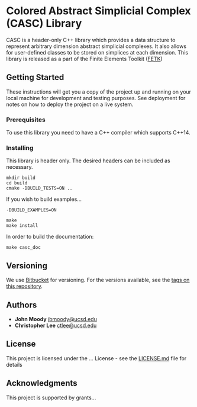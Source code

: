 # Colored Abstract Simplicial Complex (CASC) Library

CASC is a header-only C++ library which provides a data structure to represent arbitrary dimension abstract simplicial complexes.
It also allows for user-defined classes to be stored on simplices at each dimension. This library is released as a part of the Finite Elements Toolkit ([FETK](http://www.fetk.org/))


## Getting Started

These instructions will get you a copy of the project up and running on your local machine for development and testing purposes. See deployment for notes on how to deploy the project on a live system.

### Prerequisites

To use this library you need to have a C++ compiler which supports C++14.

### Installing

This library is header only. The desired headers can be included as necessary.

```
mkdir build
cd build
cmake -DBUILD_TESTS=ON ..

```

If you wish to build examples...
```
-DBUILD_EXAMPLES=ON 
```

```
make 
make install
```

In order to build the documentation:

```
make casc_doc
```

## Versioning

We use [Bitbucket](https://bitbucket.org/fetk/casc) for versioning. For the versions available, see the [tags on this repository](https://bitbucket.org/fetk/casc/downloads/?tab=tags). 

## Authors

* **John Moody** <jbmoody@ucsd.edu>
* **Christopher Lee** <ctlee@ucsd.edu>

## License

This project is licensed under the ... License - see the [LICENSE.md](LICENSE.md) file for details

## Acknowledgments

This project is supported by grants...